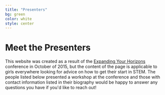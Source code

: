 ```yaml
---
title: "Presenters"
bg: green
color: white
style: center
---
```


# Meet the Presenters

This website was created as a result of the <a href="http://www.eyhn.org/">Expanding Your Horizons</a> conference in October of 2015, but the content of the page is applicable to girls everywhere looking for advice on how to get their start in STEM. The people listed below presented a workshop at the conference and those with contact information listed in their biography would be happy to answer any questions you have if you'd like to reach out!
